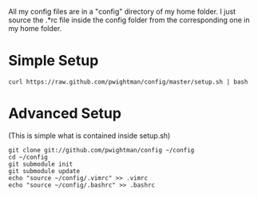 All my config files are in a "config" directory of my home folder. I
just source the .\*rc file inside the config folder from the
corresponding one in my home folder.

# Simple Setup

```
curl https://raw.github.com/pwightman/config/master/setup.sh | bash
```

# Advanced Setup

(This is simple what is contained inside setup.sh)

```
git clone git://github.com/pwightman/config ~/config
cd ~/config
git submodule init
git submodule update
echo "source ~/config/.vimrc" >> .vimrc
echo "source ~/config/.bashrc" >> .bashrc
```
